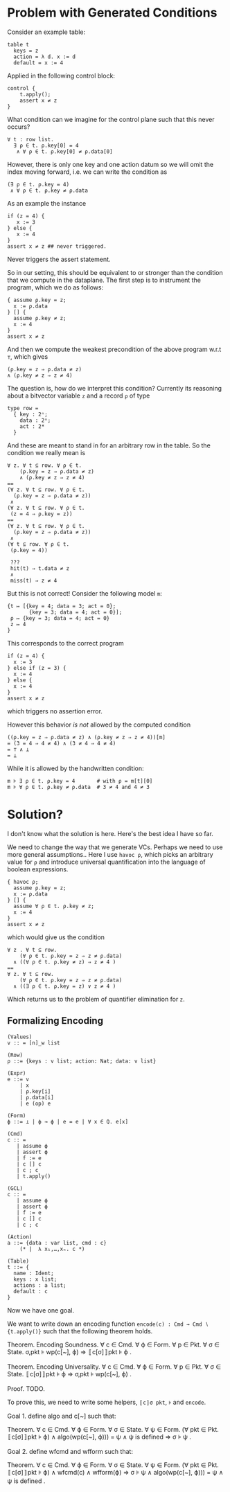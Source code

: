 # Problem with Generated Conditions

Consider an example table:
```
table t
  keys = z
  action = λ d. x := d
  default = x := 4
```
Applied in the following control block:
```
control {
    t.apply();
    assert x ≠ z
}
```

What condition can we imagine for the control plane such that this never
occurs?
```
∀ t : row list.
  ∃ ρ ∈ t. ρ.key[0] = 4 
   ∧ ∀ ρ ∈ t. ρ.key[0] ≠ ρ.data[0]
```

However, there is only one key and one action datum so we will omit the index
moving forward, i.e. we can write the condition as
```
(∃ ρ ∈ t. ρ.key = 4)
 ∧ ∀ ρ ∈ t. ρ.key ≠ ρ.data
```

As an example the instance
```
if (z = 4) {
   x := 3
} else {
   x := 4
}
assert x ≠ z ## never triggered.
```
Never triggers the assert statement.

So in our setting, this should be equivalent to or stronger than the condition
that we compute in the dataplane. The first step is to instrument the program,
which we do as follows:
```
{ assume ρ.key = z;
  x := ρ.data
} [] {
  assume ρ.key ≠ z;
  x := 4
}
assert x ≠ z
```
And then we compute the weakest precondition of the above program w.r.t `⊤`, which gives

```
(ρ.key = z ⇒ ρ.data ≠ z)
∧ (ρ.key ≠ z ⇒ z ≠ 4)
```

The question is, how do we interpret this condition? Currently its reasoning
about a bitvector variable `z` and a record `ρ` of type
```
type row = 
  { key : 2ⁿ;
    data : 2ⁿ;
    act : 2*
  }
```

And these are meant to stand in for an arbitrary row in the table.
So the condition we really mean is
```
∀ z. ∀ t ⊆ row. ∀ ρ ∈ t.
    (ρ.key = z ⇒ ρ.data ≠ z)
    ∧ (ρ.key ≠ z ⇒ z ≠ 4)
==
(∀ z. ∀ t ⊆ row. ∀ ρ ∈ t.
  (ρ.key = z ⇒ ρ.data ≠ z))
 ∧ 
(∀ z. ∀ t ⊆ row. ∀ ρ ∈ t.
 (z = 4 ⇒ ρ.key = z))
==
(∀ z. ∀ t ⊆ row. ∀ ρ ∈ t.
  (ρ.key = z ⇒ ρ.data ≠ z))
 ∧ 
(∀ t ⊆ row. ∀ ρ ∈ t.
 (ρ.key = 4))
```

```
 ???
 hit(t) ⇒ t.data ≠ z
 ∧
 miss(t) ⇒ z ≠ 4
```

But this is not correct! Consider the following model `m`:
```
{t ↦ [{key = 4; data = 3; act = 0};
       {key = 3; data = 4; act = 0}];
 ρ ↦ {key = 3; data = 4; act = 0}
 z ↦ 4
}
```

This corresponds to the correct program
```
if (z = 4) {
  x := 3
} else if (z = 3) {
  x := 4
} else {
  x := 4
}
assert x ≠ z
```
which triggers no assertion error.

However this behavior _is not_ allowed by the computed condition
```
((ρ.key = z ⇒ ρ.data ≠ z) ∧ (ρ.key ≠ z ⇒ z ≠ 4))[m]
= (3 = 4 ⇒ 4 ≠ 4) ∧ (3 ≠ 4 ⇒ 4 ≠ 4)
= ⊤ ∧ ⊥
= ⊥
```

While it is allowed by the handwritten condition:
```
m ⊧ ∃ ρ ∈ t. ρ.key = 4       # with ρ = m[t][0]
m ⊧ ∀ ρ ∈ t. ρ.key ≠ ρ.data  # 3 ≠ 4 and 4 ≠ 3
```

# Solution?

I don't know what the solution is here. Here's the best idea I have so far.

We need to change the way that we generate VCs. Perhaps we need to use more
general assumptions.. Here I use `havoc ρ`, which picks an arbitrary value for `ρ`
and introduce universal quantification into the language of boolean expressions.
```
{ havoc ρ;
  assume ρ.key = z;
  x := ρ.data
} [] {
  assume ∀ ρ ∈ t. ρ.key ≠ z;
  x := 4
}
assert x ≠ z
```

which would give us the condition 
```
∀ z . ∀ t ⊆ row.
    (∀ ρ ∈ t. ρ.key = z ⇒ z ≠ ρ.data)
  ∧ ((∀ ρ ∈ t. ρ.key ≠ z) ⇒ z ≠ 4 )
==
∀ z. ∀ t ⊆ row.
    (∀ ρ ∈ t. ρ.key = z ⇒ z ≠ ρ.data)
  ∧ ((∃ ρ ∈ t. ρ.key = z) ∨ z ≠ 4 )
```

Which returns us to the problem of quantifier elimination for `z`.


## Formalizing Encoding

```
(Values)
v :: = [n]_w list

(Row)
ρ ::= {keys : v list; action: Nat; data: v list}

(Expr)
e ::= v
    | x
    | ρ.key[i]
    | ρ.data[i]
    | e (op) e

(Form)
ϕ ::= ⊥ | ϕ → ϕ | e = e | ∀ x ∈ Q. e[x]

(Cmd)
c :: = 
   | assume ϕ
   | assert ϕ
   | f := e
   | c [] c
   | c ; c
   | t.apply()
   
(GCL)
c :: = 
   | assume ϕ
   | assert ϕ
   | f := e
   | c [] c
   | c ; c
   
(Action)
a ::= {data : var list, cmd : c} 
    (* |  λ x₁,…,xₙ. c *)
    
(Table)
t ::= { 
  name : Ident;
  keys : x list;
  actions : a list;
  default : c
}
```

Now we have one goal.

We want to write down an encoding function `encode(c) : Cmd → Cmd ∖ {t.apply()}` such that the
following theorem holds.

Theorem. Encoding Soundness.
   ∀ c ∈ Cmd. ∀ ϕ ∈ Form.
   ∀ p ∈ Pkt. ∀ σ ∈ State.
     σ,pkt ⊧ wp(c[~], ϕ)
     ⇒
    〚c[σ]〛pkt ⊧ ϕ
.


Theorem. Encoding Universality.
   ∀ c ∈ Cmd. ∀ ϕ ∈ Form.
   ∀ p ∈ Pkt. ∀ σ ∈ State.
    〚c[σ]〛pkt ⊧ ϕ
     ⇒
     σ,pkt ⊧ wp(c[~], ϕ)
.

Proof. TODO. 

To prove this, we need to write some helpers, `〚c〛σ pkt`, `⊧` and `encode`.

Goal 1. define algo and c[~] such that:

Theorem. 
   ∀ c ∈ Cmd. ∀ ϕ ∈ Form.
   ∀ σ ∈ State. ∀ ψ ∈ Form.
    (∀ pkt ∈ Pkt. 〚c[σ]〛pkt ⊧ ϕ)
    ∧ algo(wp(c[~], ϕ))) = ψ
    ∧ ψ is defined
    ⇒
    σ ⊧ ψ
.

Goal 2. define wfcmd and wfform such that:

Theorem. 
   ∀ c ∈ Cmd. ∀ ϕ ∈ Form.
   ∀ σ ∈ State. ∀ ψ ∈ Form.
    (∀ pkt ∈ Pkt. 〚c[σ]〛pkt ⊧ ϕ)
    ∧ wfcmd(c) ∧ wfform(ϕ)
    ⇒
    σ ⊧ ψ
    ∧ algo(wp(c[~], ϕ))) = ψ
    ∧ ψ is defined
.



